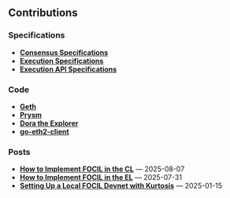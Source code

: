## Contributions

### Specifications

- **[Consensus Specifications](https://github.com/ethereum/consensus-specs/pulls?q=is%3Apr+author%3Ajihoonsong+)**
- **[Execution Specifications](https://github.com/ethereum/execution-specs/pulls?q=is%3Apr+author%3Ajihoonsong+)**
- **[Execution API Specifications](https://github.com/ethereum/execution-apis/pulls?q=is%3Apr+author%3Ajihoonsong+)**

### Code

- **[Geth](https://github.com/ethereum/go-ethereum/pulls?q=is%3Apr+author%3Ajihoonsong+)**
- **[Prysm](https://github.com/OffchainLabs/prysm/pulls?q=is%3Apr+author%3Ajihoonsong+)**
- **[Dora the Explorer](https://github.com/ethpandaops/dora/pulls?q=is%3Apr+author%3Ajihoonsong)**
- **[go-eth2-client](https://github.com/attestantio/go-eth2-client/pulls?q=is%3Apr+author%3Ajihoonsong+)**

### Posts

- **[How to Implement FOCIL in the CL](https://hackmd.io/@jihoonsong/rJX-fxADxl)** — 2025-08-07
- **[How to Implement FOCIL in the EL](https://hackmd.io/@jihoonsong/BJpcaudvex)** — 2025-07-31
- **[Setting Up a Local FOCIL Devnet with Kurtosis](https://hackmd.io/@jihoonsong/Skidf4ePye)** — 2025-01-15

